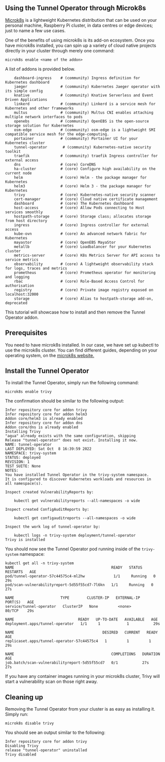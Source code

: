 ## Using the Tunnel Operator through Microk8s 

[Microk8s](https://microk8s.io/) is a lightweight Kubernetes distribution that can be used on your personal machine, Raspberry Pi cluster, in data centres or edge devices; just to name a few use cases.

One of the benefits of using microk8s is its add-on ecosystem. Once you have microk8s installed, you can spin up a variety of cloud native projects directly in your cluster through merely one command:

```
microk8s enable <name of the addon>
```

A list of addons is provided below.
```
    dashboard-ingress    # (community) Ingress definition for Kubernetes dashboard
    jaeger               # (community) Kubernetes Jaeger operator with its simple config
    knative              # (community) Knative Serverless and Event Driven Applications
    linkerd              # (community) Linkerd is a service mesh for Kubernetes and other frameworks
    multus               # (community) Multus CNI enables attaching multiple network interfaces to pods
    openebs              # (community) OpenEBS is the open-source storage solution for Kubernetes
    osm-edge             # (community) osm-edge is a lightweight SMI compatible service mesh for the edge-computing.
    portainer            # (community) Portainer UI for your Kubernetes cluster
    tunnel-operator       # (community) Kubernetes-native security toolkit
    traefik              # (community) traefik Ingress controller for external access
    dns                  # (core) CoreDNS
    ha-cluster           # (core) Configure high availability on the current node
    helm                 # (core) Helm - the package manager for Kubernetes
    helm3                # (core) Helm 3 - the package manager for Kubernetes
    trivy                # (core) Kubernetes-native security scanner
    cert-manager         # (core) Cloud native certificate management
    dashboard            # (core) The Kubernetes dashboard
    host-access          # (core) Allow Pods connecting to Host services smoothly
    hostpath-storage     # (core) Storage class; allocates storage from host directory
    ingress              # (core) Ingress controller for external access
    kube-ovn             # (core) An advanced network fabric for Kubernetes
    mayastor             # (core) OpenEBS MayaStor
    metallb              # (core) Loadbalancer for your Kubernetes cluster
    metrics-server       # (core) K8s Metrics Server for API access to service metrics
    observability        # (core) A lightweight observability stack for logs, traces and metrics
    prometheus           # (core) Prometheus operator for monitoring and logging
    rbac                 # (core) Role-Based Access Control for authorisation
    registry             # (core) Private image registry exposed on localhost:32000
    storage              # (core) Alias to hostpath-storage add-on, deprecated
```

This tutorial will showcase how to install and then remove the Tunnel Operator addon.

## Prerequisites

You need to have microk8s installed. In our case, we have set up kubectl to use the microk8s cluster. You can find different guides, depending on your operating system, on the [microk8s website.](https://microk8s.io/tutorials)

## Install the Tunnel Operator 

To install the Tunnel Operator, simply run the following command:
```
microk8s enable trivy
```

The confirmation should be similar to the following output:
```
Infer repository core for addon trivy
Infer repository core for addon helm3
Addon core/helm3 is already enabled
Infer repository core for addon dns
Addon core/dns is already enabled
Installing Trivy
"aqua" already exists with the same configuration, skipping
Release "tunnel-operator" does not exist. Installing it now.
NAME: tunnel-operator
LAST DEPLOYED: Sat Oct  8 16:39:59 2022
NAMESPACE: trivy-system
STATUS: deployed
REVISION: 1
TEST SUITE: None
NOTES:
You have installed Tunnel Operator in the trivy-system namespace.
It is configured to discover Kubernetes workloads and resources in
all namespace(s).

Inspect created VulnerabilityReports by:

    kubectl get vulnerabilityreports --all-namespaces -o wide

Inspect created ConfigAuditReports by:

    kubectl get configauditreports --all-namespaces -o wide

Inspect the work log of tunnel-operator by:

    kubectl logs -n trivy-system deployment/tunnel-operator
Trivy is installed
```

You should now see the Tunnel Operator pod running inside of the `trivy-system` namespace:
```
kubectl get all -n trivy-system
NAME                                            READY   STATUS    RESTARTS   AGE
pod/tunnel-operator-57c44575c4-ml2hw             1/1     Running   0          29s
pod/scan-vulnerabilityreport-5d55f55cd7-7l6kn   1/1     Running   0          27s

NAME                     TYPE        CLUSTER-IP   EXTERNAL-IP   PORT(S)   AGE
service/tunnel-operator   ClusterIP   None         <none>        80/TCP    29s

NAME                             READY   UP-TO-DATE   AVAILABLE   AGE
deployment.apps/tunnel-operator   1/1     1            1           29s

NAME                                        DESIRED   CURRENT   READY   AGE
replicaset.apps/tunnel-operator-57c44575c4   1         1         1       29s

NAME                                            COMPLETIONS   DURATION   AGE
job.batch/scan-vulnerabilityreport-5d55f55cd7   0/1           27s        27s
```

If you have any container images running in your microk8s cluster, Trivy will start a vulnerability scan on those right away. 

## Cleaning up

Removing the Tunnel Operator from your cluster is as easy as installing it. Simply run:
```
microk8s disable trivy
```

You should see an output similar to the following:
```
Infer repository core for addon trivy
Disabling Trivy
release "tunnel-operator" uninstalled
Trivy disabled
```


